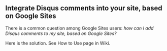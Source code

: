 ## Integrate Disqus comments into your site, based on Google Sites

There is a common question among Google Sites users: *how can I add Disqus comments to my site, based on Google Sites?*

Here is the solution. See How to Use page in Wiki.

